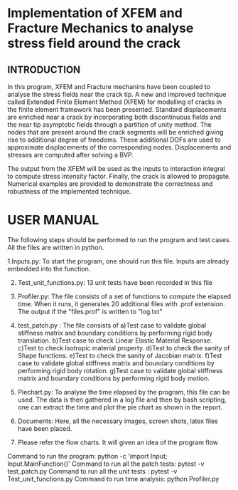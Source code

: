 # Implementation of XFEM and Fracture Mechanics to analyse stress field around the crack

## INTRODUCTION
In this program, XFEM and Fracture mechanins have been coupled to analyse the stress fields near the crack tip. A new and improved technique called Extended Finite Element Method (XFEM) for modelling of cracks in the finite element framework has been presented. Standard displacements are enriched near a crack by incorporating both discontinuous fields and the near tip asymptotic fields through a partition of unity method. The nodes that are present around the crack segments will be enriched giving rise to additional degree of freedoms. These additional DOFs are used to approximate displacements of the corresponding nodes. Displacements and stresses are computed after solving a BVP. 

The output from the XFEM will be used as the inputs to interaction integral to compute stress intensity factor. Finally, the crack is allowed to propagate. Numerical examples are provided to demonstrate the correctness and robustness of the implemented technique.

# USER MANUAL
The following steps should be performed to run the program and test cases. All
the files are written in python.

1.Inputs.py: To start the program, one should run this file. Inputs are already embedded into the function.
   
2. Test_unit_functions.py: 13 unit tests have been recorded in this file

3. Profiler.py: The file consists of a set of functions to compute the elapsed time. When it runs, it generates 20 additional files with .prof extension.
   The output if the "files.prof" is written to "log.txt"

4.  test_patch.py : The file consists of 
   a)Test case to validate global stiffness matrix and boundary conditions by performing rigid body translation.
   b)Test case to check Linear Elastic Material Response. 
   c)Test to check Isotropic material property.
   d)Test to check the sanity of Shape functions.
   e)Test to check the sanity of Jacobian matrix.
   f)Test case to validate global stiffness matrix and boundary conditions by performing rigid body rotation.
   g)Test case to validate global stiffness matrix and boundary conditions by performing rigid body motion.

5. Piechart.py: To analyse the time elapsed by the program, this file can be used. The data is then gathered in a log file
   and then by bash scripting, one can extract the time and plot the pie chart as shown in the report. 

6. Documents: Here, all the necessary images, screen shots, latex files have been placed. 
7. Please refer the flow charts. It will given an idea of the program flow

Command to run the program: python -c 'import Input; Input.MainFunction()'
Command to run all the patch tests: pytest -v test_patch.py
Command to run all the unit tests : pytest -v Test_unit_functions.py
Command to run time analysis: python Profiler.py 
